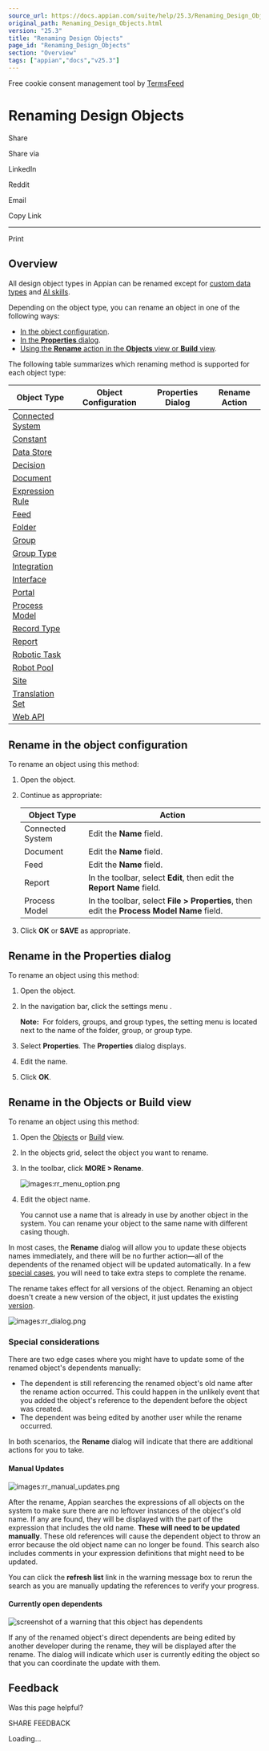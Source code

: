 ```yaml
---
source_url: https://docs.appian.com/suite/help/25.3/Renaming_Design_Objects.html
original_path: Renaming_Design_Objects.html
version: "25.3"
title: "Renaming Design Objects"
page_id: "Renaming_Design_Objects"
section: "Overview"
tags: ["appian","docs","v25.3"]
---
```



Free cookie consent management tool by [TermsFeed](https://www.termsfeed.com/)

# Renaming Design Objects

Share

Share via

LinkedIn

Reddit

Email

Copy Link

* * *

Print

## Overview

All design object types in Appian can be renamed except for [custom data types](Custom_Data_Types.html) and [AI skills](ai-skill-object.html).

Depending on the object type, you can rename an object in one of the following ways:

-   [In the object configuration](#rename-in-the-object-configuration).
-   [In the **Properties** dialog](#rename-in-the-properties-dialog).
-   [Using the **Rename** action in the **Objects** view or **Build** view](#rename-in-the-objects-or-build-view).

The following table summarizes which renaming method is supported for each object type:

| Object Type | Object Configuration | Properties Dialog | Rename Action |
| --- | --- | --- | --- |
| [Connected System](Connected_System.html) |  |   |   |
| [Constant](Constants.html) |   |   |  |
| [Data Store](Data_Stores.html) |   |  |   |
| [Decision](Decisions.html) |   |  |  |
| [Document](about-doc-management.html) |  |   |   |
| [Expression Rule](Expression_Rules.html) |   |  |  |
| [Feed](Feeds.html) |  |   |   |
| [Folder](folder-object.html#managing-folders) |   |  |   |
| [Group](Group_Management.html) |   |  |   |
| [Group Type](Group_Types.html) |   |  |   |
| [Integration](Integration_Object.html) |   |  |   |
| [Interface](interface_object.html) |   |  |  |
| [Portal](portal-object.html) |   |  |   |
| [Process Model](design-objects.html#process-model) |  |   |   |
| [Record Type](Record_Type_Object.html) |   |  |   |
| [Report](Tempo_Report_Design.html) |  |   |   |
| [Robotic Task](rpa-9.17/robotic-task-definition.html) |  |   |   |
| [Robot Pool](rpa-9.17/robot-pool-object.html) |  |   |   |
| [Site](Sites.html) |   |  |   |
| [Translation Set](translation-set-object.html) |   |  |   |
| [Web API](Web_APIs.html) |   |  |   |

## Rename in the object configuration

To rename an object using this method:

1.  Open the object.
2.  Continue as appropriate:

    | Object Type | Action |
    | --- | --- |
    | Connected System | Edit the **Name** field. |
    | Document | Edit the **Name** field. |
    | Feed | Edit the **Name** field. |
    | Report | In the toolbar, select **Edit**, then edit the **Report Name** field. |
    | Process Model | In the toolbar, select **File > Properties**, then edit the **Process Model Name** field. |

3.  Click **OK** or **SAVE** as appropriate.

## Rename in the Properties dialog

To rename an object using this method:

1.  Open the object.
2.  In the navigation bar, click the settings menu .

    **Note:**  For folders, groups, and group types, the setting menu is located next to the name of the folder, group, or group type.

3.  Select **Properties**. The **Properties** dialog displays.
4.  Edit the name.
5.  Click **OK**.

## Rename in the Objects or Build view

To rename an object using this method:

1.  Open the [Objects](objects-view.html) or [Build](build-view.html) view.
2.  In the objects grid, select the object you want to rename.
3.  In the toolbar, click **MORE > Rename**.

    ![images:rr_menu_option.png](images/rr_menu_option_23_2.png)

4.  Edit the object name.

    You cannot use a name that is already in use by another object in the system. You can rename your object to the same name with different casing though.

In most cases, the **Rename** dialog will allow you to update these objects names immediately, and there will be no further action—all of the dependents of the renamed object will be updated automatically. In a few [special cases](#special-considerations), you will need to take extra steps to complete the rename.

The rename takes effect for all versions of the object. Renaming an object doesn't create a new version of the object, it just updates the existing [version](Managing_Object_Versions.html).

![images:rr_dialog.png](images/rr_dialog_23_2.png)

### Special considerations

There are two edge cases where you might have to update some of the renamed object's dependents manually:

-   The dependent is still referencing the renamed object's old name after the rename action occurred. This could happen in the unlikely event that you added the object's reference to the dependent before the object was created.
-   The dependent was being edited by another user while the rename occurred.

In both scenarios, the **Rename** dialog will indicate that there are additional actions for you to take.

#### Manual Updates

![images:rr_manual_updates.png](images/rr_manual_updates.png)

After the rename, Appian searches the expressions of all objects on the system to make sure there are no leftover instances of the object's old name. If any are found, they will be displayed with the part of the expression that includes the old name. **These will need to be updated manually**. These old references will cause the dependent object to throw an error because the old object name can no longer be found. This search also includes comments in your expression definitions that might need to be updated.

You can click the **refresh list** link in the warning message box to rerun the search as you are manually updating the references to verify your progress.

#### Currently open dependents

![screenshot of a warning that this object has dependents](images/rr_dependents.png)

If any of the renamed object's direct dependents are being edited by another developer during the rename, they will be displayed after the rename. The dialog will indicate which user is currently editing the object so that you can coordinate the update with them.

## Feedback

Was this page helpful?

SHARE FEEDBACK

Loading...